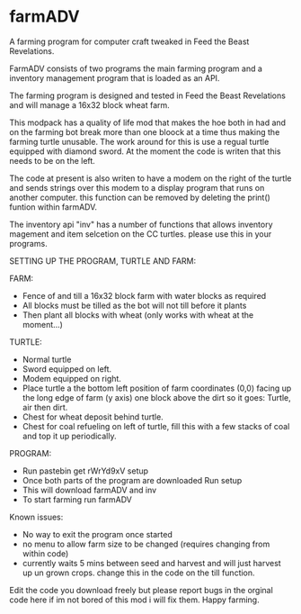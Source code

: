 # farmADV
A farming program for computer craft tweaked in Feed the Beast Revelations.

FarmADV consists of two programs the main farming program and a inventory management program that is loaded as an API.

The farming program is designed and tested in Feed the Beast Revelations and will manage a 16x32 block wheat farm. 

This modpack has a quality of life mod that makes the hoe both in had and on the farming bot break more than one bloock at a time thus making the farming turtle unusable.
The work around for this is use a regual turtle equipped with diamond sword. At the moment the code is writen that this needs to be on the left.

The code at present is also writen to have a modem on the right of the turtle and sends strings over this modem to a display program that runs on another computer. this function can be removed by deleting the print() funtion within farmADV.

The inventory api "inv" has a number of functions that allows inventory magement and item selcetion on the CC turtles. please use this in your programs.

SETTING UP THE PROGRAM, TURTLE AND FARM:

FARM:
  - Fence of and till a 16x32 block farm with water blocks as required
  - All blocks must be tilled as the bot will not till before it plants
  - Then plant all blocks with wheat (only works with wheat at the moment...)

TURTLE:
  - Normal turtle
  - Sword equipped on left.
  - Modem equipped on right.
  - Place turtle a the bottom left position of farm coordinates (0,0) facing up the long edge of farm (y axis) one block above the dirt so it goes: Turtle, air then dirt.
  - Chest for wheat deposit behind turtle.
  - Chest for coal refueling on left of turtle, fill this with a few stacks of coal and top it up periodically.
 
 PROGRAM:
  - Run pastebin get rWrYd9xV setup
  - Once both parts of the program are downloaded Run setup
  - This will download farmADV and inv
  - To start farming run farmADV
  
Known issues:
- No way to exit the program once started
- no menu to allow farm size to be changed (requires changing from within code)
- currently waits 5 mins between seed and harvest and will just harvest up un grown crops. change this in the code on the till function.

Edit the code you download freely but please report bugs in the orginal code here if im not bored of this mod i will fix them. 
Happy farming.
  

